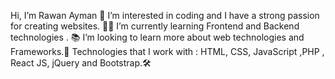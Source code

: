 Hi, I’m Rawan Ayman 👋
 I’m interested in coding and I have a strong passion for creating websites. 👩‍💻
 I’m currently learning Frontend and Backend technologies . 📚
 I’m looking to learn more about web technologies and Frameworks.🎯
 Technologies that I work with : HTML, CSS, JavaScript ,PHP , React JS, jQuery and Bootstrap.🛠️

<!---
rawanayman229/rawanayman229 is a ✨ special ✨ repository because its `README.md` (this file) appears on your GitHub profile.
You can click the Preview link to take a look at your changes.
--->
